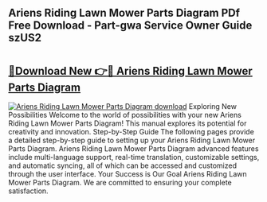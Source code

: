 ## Ariens Riding Lawn Mower Parts Diagram PDf Free Download - Part-gwa Service Owner Guide szUS2

# <h2><a href="http://dfj80s3.blite.top/?on=Ariens+Riding+Lawn+Mower+Parts+Diagram">🔗Download New 👉🔴 Ariens Riding Lawn Mower Parts Diagram</a></h2>

[![Ariens Riding Lawn Mower Parts Diagram download](https://i.imgur.com/lujVjoI.png)](http://dfj80s3.blite.top/?on=Ariens+Riding+Lawn+Mower+Parts+Diagram)
Exploring New Possibilities Welcome to the world of possibilities with your new Ariens Riding Lawn Mower Parts Diagram! This manual explores its potential for creativity and innovation. Step-by-Step Guide The following pages provide a detailed step-by-step guide to setting up your Ariens Riding Lawn Mower Parts Diagram. Ariens Riding Lawn Mower Parts Diagram advanced features include multi-language support, real-time translation, customizable settings, and automatic syncing, all of which can be accessed and customized through the user interface. Your Success is Our Goal Ariens Riding Lawn Mower Parts Diagram. We are committed to ensuring your complete satisfaction.
